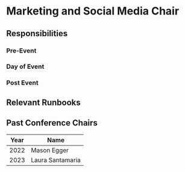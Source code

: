 # Marketing and Social Media Chair


## Responsibilities

### Pre-Event

### Day of Event

### Post Event

## Relevant Runbooks

## Past Conference Chairs

Year | Name 
---- | ---- 
2022 | Mason Egger
2023 | Laura Santamaria 
